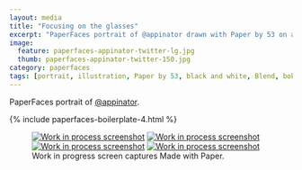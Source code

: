 ```yaml
---
layout: media
title: "Focusing on the glasses"
excerpt: "PaperFaces portrait of @appinator drawn with Paper by 53 on an iPad."
image: 
  feature: paperfaces-appinator-twitter-lg.jpg
  thumb: paperfaces-appinator-twitter-150.jpg
category: paperfaces
tags: [portrait, illustration, Paper by 53, black and white, Blend, bokeh]
---
```


PaperFaces portrait of [@appinator](http://twitter.com/appinator).

{% include paperfaces-boilerplate-4.html %}

<figure class="third">
	<a href="{{ site.url }}/images/paperfaces-appinator-process-1-lg.jpg"><img src="{{ site.url }}/images/paperfaces-appinator-process-1-600.jpg" alt="Work in process screenshot"></a>
	<a href="{{ site.url }}/images/paperfaces-appinator-process-2-lg.jpg"><img src="{{ site.url }}/images/paperfaces-appinator-process-2-600.jpg" alt="Work in process screenshot"></a>
	<a href="{{ site.url }}/images/paperfaces-appinator-process-3-lg.jpg"><img src="{{ site.url }}/images/paperfaces-appinator-process-3-600.jpg" alt="Work in process screenshot"></a>
	<a href="{{ site.url }}/images/paperfaces-appinator-process-4-lg.jpg"><img src="{{ site.url }}/images/paperfaces-appinator-process-4-600.jpg" alt="Work in process screenshot"></a>
	<figcaption>Work in progress screen captures Made with Paper.</figcaption>
</figure>